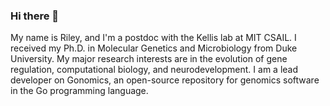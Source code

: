 ### Hi there 👋

My name is Riley, and I'm a postdoc with the Kellis lab at MIT CSAIL. I received my Ph.D. in Molecular Genetics and Microbiology
from Duke University. My major research interests are in the evolution of gene regulation, 
computational biology, and neurodevelopment. I am a lead developer on Gonomics, an open-source
repository for genomics software in the Go programming language. 

<!--
**rimangan/rimangan** is a ✨ _special_ ✨ repository because its `README.md` (this file) appears on your GitHub profile.

Here are some ideas to get you started:

- 🔭 I’m currently working on ...
- 🌱 I’m currently learning ...
- 👯 I’m looking to collaborate on ...
- 🤔 I’m looking for help with ...
- 💬 Ask me about ...
- 📫 How to reach me: ...
- 😄 Pronouns: ...
- ⚡ Fun fact: ...
-->
